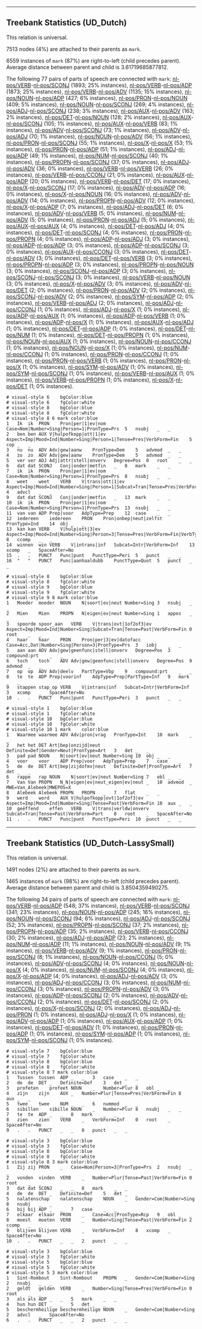 

--------------------------------------------------------------------------------

## Treebank Statistics (UD_Dutch)

This relation is universal.

7513 nodes (4%) are attached to their parents as `mark`.

6559 instances of `mark` (87%) are right-to-left (child precedes parent).
Average distance between parent and child is 3.61719685877812.

The following 77 pairs of parts of speech are connected with `mark`: [nl-pos/VERB]()-[nl-pos/SCONJ]() (1893; 25% instances), [nl-pos/VERB]()-[nl-pos/ADP]() (1873; 25% instances), [nl-pos/VERB]()-[nl-pos/ADV]() (1135; 15% instances), [nl-pos/NOUN]()-[nl-pos/ADP]() (427; 6% instances), [nl-pos/PRON]()-[nl-pos/NOUN]() (409; 5% instances), [nl-pos/NOUN]()-[nl-pos/SCONJ]() (269; 4% instances), [nl-pos/ADJ]()-[nl-pos/SCONJ]() (238; 3% instances), [nl-pos/AUX]()-[nl-pos/ADV]() (163; 2% instances), [nl-pos/DET]()-[nl-pos/NOUN]() (128; 2% instances), [nl-pos/AUX]()-[nl-pos/SCONJ]() (105; 1% instances), [nl-pos/AUX]()-[nl-pos/VERB]() (83; 1% instances), [nl-pos/ADV]()-[nl-pos/SCONJ]() (73; 1% instances), [nl-pos/ADV]()-[nl-pos/ADJ]() (70; 1% instances), [nl-pos/NOUN]()-[nl-pos/ADV]() (56; 1% instances), [nl-pos/PRON]()-[nl-pos/SCONJ]() (55; 1% instances), [nl-pos/X]()-[nl-pos/X]() (53; 1% instances), [nl-pos/PRON]()-[nl-pos/ADP]() (51; 1% instances), [nl-pos/ADJ]()-[nl-pos/ADP]() (49; 1% instances), [nl-pos/NUM]()-[nl-pos/SCONJ]() (40; 1% instances), [nl-pos/PROPN]()-[nl-pos/SCONJ]() (37; 0% instances), [nl-pos/ADJ]()-[nl-pos/ADV]() (36; 0% instances), [nl-pos/VERB]()-[nl-pos/VERB]() (26; 0% instances), [nl-pos/VERB]()-[nl-pos/CCONJ]() (21; 0% instances), [nl-pos/AUX]()-[nl-pos/ADP]() (20; 0% instances), [nl-pos/VERB]()-[nl-pos/DET]() (17; 0% instances), [nl-pos/X]()-[nl-pos/SCONJ]() (17; 0% instances), [nl-pos/ADV]()-[nl-pos/ADP]() (16; 0% instances), [nl-pos/X]()-[nl-pos/NOUN]() (16; 0% instances), [nl-pos/ADV]()-[nl-pos/ADV]() (14; 0% instances), [nl-pos/PROPN]()-[nl-pos/ADV]() (12; 0% instances), [nl-pos/X]()-[nl-pos/ADP]() (7; 0% instances), [nl-pos/ADJ]()-[nl-pos/DET]() (6; 0% instances), [nl-pos/ADV]()-[nl-pos/VERB]() (5; 0% instances), [nl-pos/NUM]()-[nl-pos/ADV]() (5; 0% instances), [nl-pos/PRON]()-[nl-pos/ADJ]() (5; 0% instances), [nl-pos/AUX]()-[nl-pos/AUX]() (4; 0% instances), [nl-pos/DET]()-[nl-pos/ADJ]() (4; 0% instances), [nl-pos/DET]()-[nl-pos/SCONJ]() (4; 0% instances), [nl-pos/PRON]()-[nl-pos/PROPN]() (4; 0% instances), [nl-pos/ADP]()-[nl-pos/ADJ]() (3; 0% instances), [nl-pos/ADP]()-[nl-pos/ADP]() (3; 0% instances), [nl-pos/ADP]()-[nl-pos/SCONJ]() (3; 0% instances), [nl-pos/AUX]()-[nl-pos/CCONJ]() (3; 0% instances), [nl-pos/DET]()-[nl-pos/ADV]() (3; 0% instances), [nl-pos/DET]()-[nl-pos/VERB]() (3; 0% instances), [nl-pos/PROPN]()-[nl-pos/ADP]() (3; 0% instances), [nl-pos/PROPN]()-[nl-pos/NOUN]() (3; 0% instances), [nl-pos/SCONJ]()-[nl-pos/ADP]() (3; 0% instances), [nl-pos/SCONJ]()-[nl-pos/SCONJ]() (3; 0% instances), [nl-pos/VERB]()-[nl-pos/NOUN]() (3; 0% instances), [nl-pos/X]()-[nl-pos/ADV]() (3; 0% instances), [nl-pos/ADV]()-[nl-pos/DET]() (2; 0% instances), [nl-pos/PRON]()-[nl-pos/ADV]() (2; 0% instances), [nl-pos/SCONJ]()-[nl-pos/ADV]() (2; 0% instances), [nl-pos/SYM]()-[nl-pos/ADP]() (2; 0% instances), [nl-pos/VERB]()-[nl-pos/ADJ]() (2; 0% instances), [nl-pos/ADJ]()-[nl-pos/CCONJ]() (1; 0% instances), [nl-pos/ADJ]()-[nl-pos/X]() (1; 0% instances), [nl-pos/ADP]()-[nl-pos/AUX]() (1; 0% instances), [nl-pos/ADP]()-[nl-pos/VERB]() (1; 0% instances), [nl-pos/ADP]()-[nl-pos/X]() (1; 0% instances), [nl-pos/AUX]()-[nl-pos/ADJ]() (1; 0% instances), [nl-pos/DET]()-[nl-pos/ADP]() (1; 0% instances), [nl-pos/DET]()-[nl-pos/NUM]() (1; 0% instances), [nl-pos/DET]()-[nl-pos/PROPN]() (1; 0% instances), [nl-pos/NOUN]()-[nl-pos/AUX]() (1; 0% instances), [nl-pos/NOUN]()-[nl-pos/CCONJ]() (1; 0% instances), [nl-pos/NOUN]()-[nl-pos/X]() (1; 0% instances), [nl-pos/NUM]()-[nl-pos/CCONJ]() (1; 0% instances), [nl-pos/PRON]()-[nl-pos/CCONJ]() (1; 0% instances), [nl-pos/PRON]()-[nl-pos/VERB]() (1; 0% instances), [nl-pos/PRON]()-[nl-pos/X]() (1; 0% instances), [nl-pos/SYM]()-[nl-pos/ADV]() (1; 0% instances), [nl-pos/SYM]()-[nl-pos/SCONJ]() (1; 0% instances), [nl-pos/VERB]()-[nl-pos/AUX]() (1; 0% instances), [nl-pos/VERB]()-[nl-pos/PROPN]() (1; 0% instances), [nl-pos/X]()-[nl-pos/DET]() (1; 0% instances).


~~~ conllu
# visual-style 6	bgColor:blue
# visual-style 6	fgColor:white
# visual-style 8	bgColor:blue
# visual-style 8	fgColor:white
# visual-style 8 6 mark	color:blue
1	Ik	ik	PRON	Pron|per|1|ev|nom	Case=Nom|Number=Sing|Person=1|PronType=Prs	5	nsubj	_	_
2	ben	ben	AUX	V|hulpofkopp|ott|1|ev	Aspect=Imp|Mood=Ind|Number=Sing|Person=1|Tense=Pres|VerbForm=Fin	5	cop	_	_
3	nu	nu	ADV	Adv|gew|aanw	PronType=Dem	5	advmod	_	_
4	zo	zo	ADV	Adv|gew|aanw	PronType=Dem	5	advmod	_	_
5	ver	ver	ADJ	Adj|attr|stell|onverv	Degree=Pos	0	root	_	_
6	dat	dat	SCONJ	Conj|onder|metfin	_	8	mark	_	_
7	ik	ik	PRON	Pron|per|1|ev|nom	Case=Nom|Number=Sing|Person=1|PronType=Prs	8	nsubj	_	_
8	weet	weet	VERB	V|trans|ott|1|ev	Aspect=Imp|Mood=Ind|Number=Sing|Person=1|Subcat=Tran|Tense=Pres|VerbForm=Fin	4	advcl	_	_
9	dat	dat	SCONJ	Conj|onder|metfin	_	13	mark	_	_
10	ik	ik	PRON	Pron|per|1|ev|nom	Case=Nom|Number=Sing|Person=1|PronType=Prs	13	nsubj	_	_
11	van	van	ADP	Prep|voor	AdpType=Prep	12	case	_	_
12	iedereen	iedereen	PRON	Pron|onbep|neut|zelfst	PronType=Ind	14	obj	_	_
13	kan	kan	VERB	V|hulp|ott|3|ev	Aspect=Imp|Mood=Ind|Number=Sing|Person=3|Tense=Pres|VerbForm=Fin|VerbType=Mod	8	ccomp	_	_
14	winnen	win	VERB	V|intrans|inf	Subcat=Intr|VerbForm=Inf	13	xcomp	_	SpaceAfter=No
15	.	.	PUNCT	Punc|punt	PunctType=Peri	5	punct	_	_
16	"	"	PUNCT	Punc|aanhaaldubb	PunctType=Quot	5	punct	_	_

~~~


~~~ conllu
# visual-style 8	bgColor:blue
# visual-style 8	fgColor:white
# visual-style 9	bgColor:blue
# visual-style 9	fgColor:white
# visual-style 9 8 mark	color:blue
1	Moeder	moeder	NOUN	N|soort|ev|neut	Number=Sing	3	nsubj	_	_
2	Mien	Mien	PROPN	N|eigen|ev|neut	Number=Sing	1	appos	_	_
3	spoorde	spoor_aan	VERB	V|trans|ovt|1of2of3|ev	Aspect=Imp|Mood=Ind|Number=Sing|Subcat=Tran|Tense=Past|VerbForm=Fin	0	root	_	_
4	haar	haar	PRON	Pron|per|3|ev|datofacc	Case=Acc,Dat|Number=Sing|Person=3|PronType=Prs	3	iobj	_	_
5	aan	aan	ADV	Adv|gew|geenfunc|stell|onverv	Degree=Pos	3	compound:prt	_	_
6	toch	toch	ADV	Adv|gew|geenfunc|stell|onverv	Degree=Pos	9	advmod	_	_
7	op	op	ADV	Adv|deelv	PartType=Vbp	9	compound:prt	_	_
8	te	te	ADP	Prep|voorinf	AdpType=Prep|PartType=Inf	9	mark	_	_
9	stappen	stap_op	VERB	V|intrans|inf	Subcat=Intr|VerbForm=Inf	3	xcomp	_	SpaceAfter=No
10	.	.	PUNCT	Punc|punt	PunctType=Peri	3	punct	_	_

~~~


~~~ conllu
# visual-style 1	bgColor:blue
# visual-style 1	fgColor:white
# visual-style 10	bgColor:blue
# visual-style 10	fgColor:white
# visual-style 10 1 mark	color:blue
1	Waarmee	waarmee	ADV	Adv|pron|vrag	PronType=Int	10	mark	_	_
2	het	het	DET	Art|bep|onzijd|neut	Definite=Def|Gender=Neut|PronType=Art	3	det	_	_
3	pad	pad	NOUN	N|soort|ev|neut	Number=Sing	10	obj	_	_
4	voor	voor	ADP	Prep|voor	AdpType=Prep	7	case	_	_
5	de	de	DET	Art|bep|zijdofmv|neut	Definite=Def|PronType=Art	7	det	_	_
6	rappe	rap	NOUN	N|soort|ev|neut	Number=Sing	7	obl	_	_
7	Van	Van	PROPN	N_N|eigen|ev|neut_eigen|ev|neut	_	10	advmod	_	MWE=Van_Alebeek|MWEPOS=X
8	Alebeek	Alebeek	PROPN	PROPN	_	7	flat	_	_
9	werd	word	AUX	V|hulpofkopp|ovt|1of2of3|ev	Aspect=Imp|Mood=Ind|Number=Sing|Tense=Past|VerbForm=Fin	10	aux	_	_
10	geëffend	effen	VERB	V|trans|verldw|onverv	Subcat=Tran|Tense=Past|VerbForm=Part	0	root	_	SpaceAfter=No
11	.	.	PUNCT	Punc|punt	PunctType=Peri	10	punct	_	_

~~~




--------------------------------------------------------------------------------

## Treebank Statistics (UD_Dutch-LassySmall)

This relation is universal.

1491 nodes (2%) are attached to their parents as `mark`.

1465 instances of `mark` (98%) are right-to-left (child precedes parent).
Average distance between parent and child is 3.8504359490275.

The following 34 pairs of parts of speech are connected with `mark`: [nl-pos/VERB]()-[nl-pos/ADP]() (548; 37% instances), [nl-pos/VERB]()-[nl-pos/SCONJ]() (341; 23% instances), [nl-pos/NOUN]()-[nl-pos/ADP]() (245; 16% instances), [nl-pos/NOUN]()-[nl-pos/SCONJ]() (94; 6% instances), [nl-pos/ADJ]()-[nl-pos/SCONJ]() (52; 3% instances), [nl-pos/PROPN]()-[nl-pos/SCONJ]() (37; 2% instances), [nl-pos/PROPN]()-[nl-pos/ADP]() (35; 2% instances), [nl-pos/VERB]()-[nl-pos/CCONJ]() (30; 2% instances), [nl-pos/ADJ]()-[nl-pos/ADP]() (23; 2% instances), [nl-pos/NUM]()-[nl-pos/ADP]() (11; 1% instances), [nl-pos/NOUN]()-[nl-pos/ADV]() (9; 1% instances), [nl-pos/VERB]()-[nl-pos/ADV]() (9; 1% instances), [nl-pos/PRON]()-[nl-pos/SCONJ]() (8; 1% instances), [nl-pos/NOUN]()-[nl-pos/CCONJ]() (5; 0% instances), [nl-pos/ADV]()-[nl-pos/SCONJ]() (4; 0% instances), [nl-pos/NOUN]()-[nl-pos/X]() (4; 0% instances), [nl-pos/NUM]()-[nl-pos/SCONJ]() (4; 0% instances), [nl-pos/X]()-[nl-pos/ADP]() (4; 0% instances), [nl-pos/ADJ]()-[nl-pos/ADV]() (3; 0% instances), [nl-pos/ADJ]()-[nl-pos/CCONJ]() (3; 0% instances), [nl-pos/NUM]()-[nl-pos/CCONJ]() (3; 0% instances), [nl-pos/PROPN]()-[nl-pos/ADV]() (3; 0% instances), [nl-pos/ADP]()-[nl-pos/SCONJ]() (2; 0% instances), [nl-pos/ADV]()-[nl-pos/CCONJ]() (2; 0% instances), [nl-pos/DET]()-[nl-pos/SCONJ]() (2; 0% instances), [nl-pos/X]()-[nl-pos/SCONJ]() (2; 0% instances), [nl-pos/ADJ]()-[nl-pos/PRON]() (1; 0% instances), [nl-pos/ADJ]()-[nl-pos/X]() (1; 0% instances), [nl-pos/ADV]()-[nl-pos/ADP]() (1; 0% instances), [nl-pos/AUX]()-[nl-pos/ADP]() (1; 0% instances), [nl-pos/DET]()-[nl-pos/ADV]() (1; 0% instances), [nl-pos/PRON]()-[nl-pos/ADP]() (1; 0% instances), [nl-pos/SYM]()-[nl-pos/ADP]() (1; 0% instances), [nl-pos/SYM]()-[nl-pos/SCONJ]() (1; 0% instances).


~~~ conllu
# visual-style 7	bgColor:blue
# visual-style 7	fgColor:white
# visual-style 8	bgColor:blue
# visual-style 8	fgColor:white
# visual-style 8 7 mark	color:blue
1	Tussen	tussen	ADP	_	_	3	case	_	_
2	de	de	DET	_	Definite=Def	3	det	_	_
3	profeten	profeet	NOUN	_	Number=Plur	8	obl	_	_
4	zijn	zijn	AUX	_	Number=Plur|Tense=Pres|VerbForm=Fin	8	aux	_	_
5	twee	twee	NUM	_	_	6	nummod	_	_
6	sibillen	sibille	NOUN	_	Number=Plur	8	nsubj	_	_
7	te	te	ADP	_	_	8	mark	_	_
8	zien	zien	VERB	_	VerbForm=Inf	0	root	_	SpaceAfter=No
9	.	.	PUNCT	_	_	8	punct	_	_

~~~


~~~ conllu
# visual-style 3	bgColor:blue
# visual-style 3	fgColor:white
# visual-style 8	bgColor:blue
# visual-style 8	fgColor:white
# visual-style 8 3 mark	color:blue
1	Zij	zij	PRON	_	Case=Nom|Person=3|PronType=Prs	2	nsubj	_	_
2	vonden	vinden	VERB	_	Number=Plur|Tense=Past|VerbForm=Fin	0	root	_	_
3	dat	dat	SCONJ	_	_	8	mark	_	_
4	de	de	DET	_	Definite=Def	5	det	_	_
5	nalatenschap	nalatenschap	NOUN	_	Gender=Com|Number=Sing	8	nsubj	_	_
6	bij	bij	ADP	_	_	7	case	_	_
7	elkaar	elkaar	PRON	_	Case=Acc|PronType=Rcp	9	obl	_	_
8	moest	moeten	VERB	_	Number=Sing|Tense=Past|VerbForm=Fin	2	ccomp	_	_
9	blijven	blijven	VERB	_	VerbForm=Inf	8	xcomp	_	SpaceAfter=No
10	.	.	PUNCT	_	_	2	punct	_	_

~~~


~~~ conllu
# visual-style 3	bgColor:blue
# visual-style 3	fgColor:white
# visual-style 5	bgColor:blue
# visual-style 5	fgColor:white
# visual-style 5 3 mark	color:blue
1	Sint-Rombout	Sint-Rombout	PROPN	_	Gender=Com|Number=Sing	2	nsubj	_	_
2	geldt	gelden	VERB	_	Number=Sing|Tense=Pres|VerbForm=Fin	0	root	_	_
3	als	als	ADP	_	_	5	mark	_	_
4	hun	hun	DET	_	_	5	det	_	_
5	beschermheilige	beschermheilige	NOUN	_	Gender=Com|Number=Sing	2	advcl	_	SpaceAfter=No
6	.	.	PUNCT	_	_	2	punct	_	_

~~~


